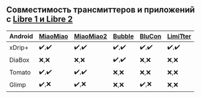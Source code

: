 

## Совместимость трансмиттеров и приложений с [Libre 1 и Libre 2](https://www.freestyle.abbott/us-en/products/freestyle-libre-2.html)

|Android|[MiaoMiao](https://miaomiao.cool/products/miaomiao-smart-reader)|[MiaoMiao2](https://miaomiao.cool/products/miaomiao2-smart-reader?variant=21342749098043)|[Bubble](https://vk.com/saharmonitor)|[BluCon](https://www.ambrosiasys.com/our-products/)|[LimiTter](https://vk.com/limitter)|
|-|-|-|-|-|-|
|xDrip+|:heavy_check_mark:,:heavy_check_mark:|:heavy_check_mark:,:heavy_check_mark:|:heavy_check_mark:,:heavy_check_mark:|:heavy_check_mark:,:heavy_check_mark:|:heavy_check_mark:,:heavy_check_mark:|
|DiaBox|:x:,:x:|:x:,:x:|:heavy_check_mark:,:heavy_check_mark:|:x:,:x:|:x:,:x:|
|Tomato|:heavy_check_mark:,:heavy_check_mark:|:heavy_check_mark:,:heavy_check_mark:|:x:,:x:|:x:,:x:|:x:,:x:|
|Glimp|:heavy_check_mark:,:x:|:heavy_check_mark:,:x:|:x:,:x:|:heavy_check_mark:,:x:|:x:,:x:|

<!--stackedit_data:
eyJoaXN0b3J5IjpbLTkwOTMwMzg4NSwxMzAwODYxMjc2LDE0MD
MwMTk5MDcsMjA2NTYwODc4NSwxMzI3ODQ1NTY4LC0xMDA0NzIw
MTMzXX0=
-->